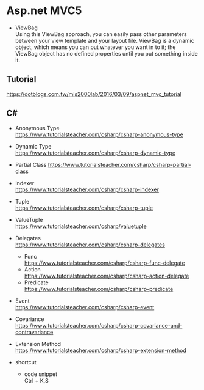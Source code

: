 Asp.net MVC5
===
* ViewBag  
Using this ViewBag approach, you can easily pass other parameters between your view template and your layout file.
ViewBag is a dynamic object, which means you can put whatever you want in to it; the ViewBag object has no defined properties until you put something inside it.

Tutorial
---
https://dotblogs.com.tw/mis2000lab/2016/03/09/aspnet_mvc_tutorial

C#
---
* Anonymous Type  
https://www.tutorialsteacher.com/csharp/csharp-anonymous-type

* Dynamic Type  
https://www.tutorialsteacher.com/csharp/csharp-dynamic-type

* Partial Class
https://www.tutorialsteacher.com/csharp/csharp-partial-class

* Indexer  
https://www.tutorialsteacher.com/csharp/csharp-indexer

* Tuple  
https://www.tutorialsteacher.com/csharp/csharp-tuple

* ValueTuple  
https://www.tutorialsteacher.com/csharp/valuetuple  

* Delegates  
https://www.tutorialsteacher.com/csharp/csharp-delegates  
  * Func  
  https://www.tutorialsteacher.com/csharp/csharp-func-delegate
  * Action  
  https://www.tutorialsteacher.com/csharp/csharp-action-delegate  
  * Predicate  
  https://www.tutorialsteacher.com/csharp/csharp-predicate  

* Event  
https://www.tutorialsteacher.com/csharp/csharp-event  

* Covariance  
https://www.tutorialsteacher.com/csharp/csharp-covariance-and-contravariance

* Extension Method  
https://www.tutorialsteacher.com/csharp/csharp-extension-method  


* shortcut  
  * code snippet  
  Ctrl + K,S
